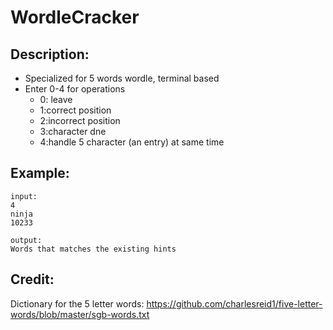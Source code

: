 
# WordleCracker
## Description:
* Specialized for 5 words wordle, terminal based
* Enter 0-4 for operations
    * 0: leave
    * 1:correct position
    * 2:incorrect position
    * 3:character dne
    * 4:handle 5 character (an entry) at same time
## Example:
    input:
    4
    ninja
    10233
    
    output:
    Words that matches the existing hints
## Credit:
Dictionary for the 5 letter words: 
   https://github.com/charlesreid1/five-letter-words/blob/master/sgb-words.txt

